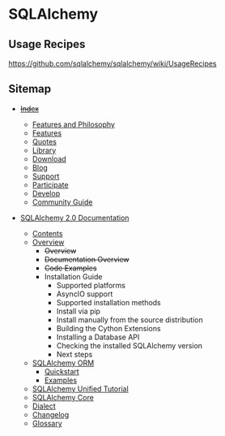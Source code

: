 # SQLAlchemy

## Usage Recipes

https://github.com/sqlalchemy/sqlalchemy/wiki/UsageRecipes

## Sitemap

- ~~[Index](https://www.sqlalchemy.org/)~~
  - [Features and Philosophy](https://www.sqlalchemy.org/philosophy.html)
  - [Features](https://www.sqlalchemy.org/features.html)
  - [Quotes](https://www.sqlalchemy.org/quotes.html)
  - [Library](https://www.sqlalchemy.org/library.html)
  - [Download](https://www.sqlalchemy.org/download.html)
  - [Blog](https://www.sqlalchemy.org/blog/)
  - [Support](https://www.sqlalchemy.org/support.html)
  - [Participate](https://www.sqlalchemy.org/participate.html)
  - [Develop](https://www.sqlalchemy.org/develop.html)
  - [Community Guide](https://www.sqlalchemy.org/codeofconduct.html)

- [SQLAlchemy 2.0 Documentation](https://docs.sqlalchemy.org/en/20/)
  - [Contents](https://docs.sqlalchemy.org/en/20/contents.html)
  - [Overview](https://docs.sqlalchemy.org/en/20/intro.html)
    - ~~Overview~~
    - ~~Documentation Overview~~
    - ~~Code Examples~~
    - Installation Guide
      - Supported platforms
      - AsyncIO support
      - Supported installation methods
      - Install via pip
      - Install manually from the source distribution
      - Building the Cython Extensions
      - Installing a Database API
      - Checking the installed SQLAlchemy version
      - Next steps
  - [SQLAlchemy ORM](https://docs.sqlalchemy.org/en/20/orm/)
    - [Quickstart](https://docs.sqlalchemy.org/en/20/orm/quickstart.html)
    - [Examples](https://docs.sqlalchemy.org/en/20/orm/examples.html)
  - [SQLAlchemy Unified Tutorial](https://docs.sqlalchemy.org/en/20/tutorial/index.html)
  - [SQLAlchemy Core](https://docs.sqlalchemy.org/en/20/core/)
  - [Dialect](https://docs.sqlalchemy.org/en/20/dialects/)
  - [Changelog](https://docs.sqlalchemy.org/en/20/changelog/)
  - [Glossary](https://docs.sqlalchemy.org/en/20/glossary.html)
